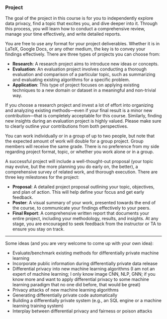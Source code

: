 ### Project


The goal of the project in this course is for you to independently explore data privacy, find a topic that excites you, and dive deeper into it. Through this process, you will learn how to conduct a comprehensive review, manage your time effectively, and write detailed reports.

You are free to use any format for your project deliverables. Whether it is in LaTeX, Google Docs, or any other medium, the key is to convey your findings effectively. There are three types of projects you can choose from:

- **Research**: A research project aims to introduce new ideas or concepts.
- **Evaluation**: An evaluation project involves conducting a thorough evaluation and comparison of a particular topic, such as summarizing and evaluating existing algorithms for a specific problem.
- **Application**: This type of project focuses on applying existing techniques to a new domain or dataset in a meaningful and non-trivial way.

If you choose a research project and invest a lot of effort into organizing and analyzing existing methods—even if your final result is a minor new contribution—that is completely acceptable for this course. Similarly, finding new insights during an evaluation project is highly valued. Please make sure to clearly outline your contributions from both perspectives.

You can work individually or in a group of up to two people, but note that the expected amount of work will double for a group project. Group members will receive the same grade. There is no preference from my side regarding project format, topic, or whether you work alone or in a group.

A successful project will include a well-thought-out proposal (your topic may evolve, but the more planning you do early on, the better), a comprehensive survey of related work, and thorough execution. There are three key milestones for the project:

- **Proposal**: A detailed project proposal outlining your topic, objectives, and plan of action. This will help define your focus and get early feedback.
- **Poster**: A visual summary of your work, presented towards the end of the course, to communicate your findings effectively to your peers.
- **Final Report**: A comprehensive written report that documents your entire project, including your methodology, results, and insights. At any stage, you are encouraged to seek feedback from the instructor or TA to ensure you stay on track.

---

Some ideas (and you are very welcome to come up with your own idea):
 - Evaluate/benchmark existing methods for differentially private machine learning
 - Incorporate public information during differentially private data release 
 - Differential privacy into new machine learning algorithms (I am not an expert of machine learning; I only know image CNN, NLP, GNN; if you know more and want to apply differential privacy to some machine learning paradigm that no one did before, that would be great)
 - Privacy attacks of new machine learning algorithms
 - Generating differentially private code automatically
 - Building a differentially private system (e.g., an SQL engine or a machine learning training system)
 - Interplay between differential privacy and fairness or poison attacks
